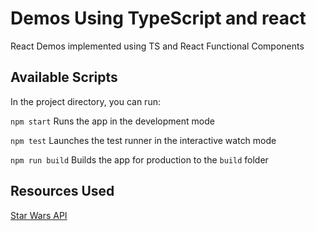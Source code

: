 # Demos Using TypeScript and react

React Demos implemented using TS and React Functional Components

## Available Scripts

In the project directory, you can run:

`npm start` Runs the app in the development mode

`npm test` Launches the test runner in the interactive watch mode

`npm run build` Builds the app for production to the `build` folder

## Resources Used

[Star Wars API](https://swapi.dev/documentation#base)